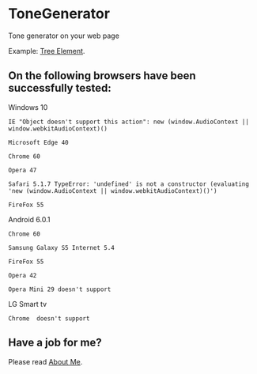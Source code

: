# ToneGenerator
Tone generator on your web page

Example: <a href='http://anhr.ucoz.net/ToneGenerator/' target="_blank">Tree Element</a>.

## On the following browsers have been successfully tested:

Windows 10

	IE "Object doesn't support this action": new (window.AudioContext || window.webkitAudioContext)()

	Microsoft Edge 40

	Chrome 60

	Opera 47

	Safari 5.1.7 TypeError: 'undefined' is not a constructor (evaluating 'new (window.AudioContext || window.webkitAudioContext)()')

	FireFox 55

Android 6.0.1

	Chrome 60

	Samsung Galaxy S5 Internet 5.4

	FireFox 55

	Opera 42

	Opera Mini 29 doesn't support 

LG Smart tv

	Chrome  doesn't support 

## Have a job for me?
Please read <a href='http://anhr.ucoz.net/AboutMe/' target="_blank">About Me</a>.


